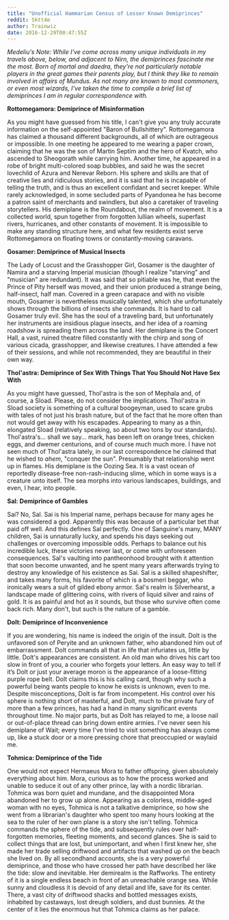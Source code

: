 ```yaml
---
title: "Unofficial Hammarian Census of Lesser Known Demiprinces"
reddit: 5ktt4m
author: Trainwiz
date: 2016-12-29T00:47:55Z
---
```


*Medeliu's Note: While I've come across many unique individuals in my travels above, below, and adjacent to Nirn, the demiprinces fascinate me the most. Born of mortal and daedra, they're not particularly notable players in the great games their parents play, but I think they like to remain involved in affairs of Mundus.
As not many are known to most commoners, or even most wizards, I've taken the time to compile a brief list of demiprinces I am in regular correspondence with.*
 
**Rottomegamora: Demiprince of Misinformation**

As you might have guessed from his title, I can't give you any truly accurate information on the self-appointed "Baron of Bullshittery". Rottomegamora has claimed a thousand different backgrounds, all of which are outrageous or impossible. In one meeting he appeared to me wearing a paper crown, claiming that he was the son of Martin Septim and the hero of Kvatch, who ascended to Sheogorath while carrying him. Another time, he appeared in a robe of bright multi-colored soap bubbles, and said he was the secret lovechild of Azura and Nerevar Reborn. His sphere and skills are that of creative lies and ridiculous stories, and it is said that he is incapable of telling the truth, and is thus an excellent confidant and secret keeper. While rarely acknowledged, in some secluded parts of Pyandonea he has become a patron saint of merchants and swindlers, but also a caretaker of traveling storytellers.
His demiplane is the Roundabout, the realm of movement. It is a collected world, spun together from forgotten lullian wheels, superfast rivers, hurricanes, and other constants of movement. It is impossible to make any standing structure here, and what few residents exist serve Rottomegamora on floating towns or constantly-moving caravans.
 



**Gosamer: Demiprince of Musical Insects**

The Lady of Locust and the Grasshopper Girl, Gosamer is the daughter of Namira and a starving Imperial musician (though I realize "starving" and "musician" are redundant). It was said that so pitiable was he, that even the Prince of Pity herself was moved, and their union produced a strange being, half-insect, half man. Covered in a green carapace and with no visible mouth, Gosamer is nevertheless musically talented, which she unfortunately shows through the billions of insects she commands. It is hard to call Gosamer truly evil. She has the soul of a traveling bard, but unfortunately her instruments are insidious plague insects, and her idea of a roaming roadshow is spreading them across the land.
Her demiplane is the Concert Hall, a vast, ruined theatre filled constantly with the chirp and song of various cicada, grasshopper, and likewise creatures. I have attended a few of their sessions, and while not recommended, they are beautiful in their own way.
 


**Thol'astra: Demiprince of Sex With Things That You Should Not Have Sex With**

As you might have guessed, Thol'astra is the son of Mephala and, of course, a Sload. Please, do not consider the implications. Thol'astra in Sload society is something of a cultural boogeyman, used to scare grubs with tales of not just his brash nature, but of the fact that he more often than not would get away with his escapades.
Appearing to many as a thin, elongated Sload (relatively speaking, so about two tons by our standards). Thol'astra's... shall we say... mark, has been left on orange trees, chicken eggs, and dwemer centurions, and of course much much more. I have not seen much of Thol'astra lately, in our last correspondence he claimed that he wished to *ahem*, "conquer the sun". Presumably that relationship went up in flames.
His demiplane is the Oozing Sea. It is a vast ocean of reportedly disease-free non-rash-inducing slime, which in some ways is a creature unto itself. The sea morphs into various landscapes, buildings, and even, I hear, into people.

 

**Sal: Demiprince of Gambles**

Sai? No, Sal. Sai is his Imperial name, perhaps because for many ages he was considered a god. Apparently this was because of a particular bet that paid off well. And this defines Sal perfectly. One of Sanguine's many, MANY children, Sai is unnaturally lucky, and spends his days seeking out challenges or overcoming impossible odds. Perhaps to balance out his incredible luck, these victories never last, or come with unforeseen consequences. Sal's vaulting into pantheonhood brought with it attention that soon become unwanted, and he spent many years afterwards trying to destroy any knowledge of his existence as Sai.
Sal is a skilled shapeshifter, and takes many forms, his favorite of which is a bosmeri beggar, who ironically wears a suit of gilded ebony armor.
Sal's realm is Silverhearst, a landscape made of glittering coins, with rivers of liquid silver and rains of gold. It is as painful and hot as it sounds, but those who survive often come back rich. Many don't, but such is the nature of a gamble.

 

**Dolt: Demiprince of Inconvenience**

If you are wondering, his name is indeed the origin of the insult. Dolt is the unfavored son of Peryite and an unknown father, who abandoned him out of embarrassment. Dolt commands all that in life that infuriates us, little by little.
Dolt's appearances are consistent. An old man who drives his cart too slow in front of you, a courier who forgets your letters. An easy way to tell if it’s Dolt or just your average moron is the appearance of a loose-fitting purple rope belt. Dolt claims this is his calling card, though why such a powerful being wants people to know he exists is unknown, even to me.
Despite misconceptions, Dolt is far from incompetent. His control over his sphere is nothing short of masterful, and Dolt, much to the private fury of more than a few princes, has had a hand in many significant events throughout time. No major parts, but as Dolt has relayed to me, a loose nail or out-of-place thread can bring down entire armies.
I've never seen his demiplane of Wait; every time I've tried to visit something has always come up, like a stuck door or a more pressing chore that preoccupied or waylaid me.

 

**Tohmica: Demiprince of the Tide**

One would not expect Hermaeus Mora to father offspring, given absolutely everything about him. Mora, curious as to how the process worked and unable to seduce it out of any other prince, lay with a nordic librarian. Tohmica was born quiet and mundane, and the disappointed Mora abandoned her to grow up alone. Appearing as a colorless, middle-aged woman with no eyes, Tohmica is not a talkative demiprince, so how she went from a librarian's daughter who spent too many hours looking at the sea to the ruler of her own plane is a story she isn't telling. Tohmica commands the sphere of the tide, and subsequently rules over half-forgotten memories, fleeting moments, and second glances. She is said to collect things that are lost, but unimportant, and when I first knew her, she made her trade selling driftwood and artifacts that washed up on the beach she lived on. By all secondhand accounts, she is a very powerful demiprince, and those who have crossed her path have described her like the tide: slow and inevitable.
Her demirealm is the Raffworks. The entirety of it is a single endless beach in front of an unreachable orange sea. While sunny and cloudless it is devoid of any detail and life, save for its center. There, a vast city of driftwood shacks and bottled messages exists, inhabited by castaways, lost dreugh soldiers, and dust bunnies. At the center of it lies the enormous hut that Tohmica claims as her palace.
